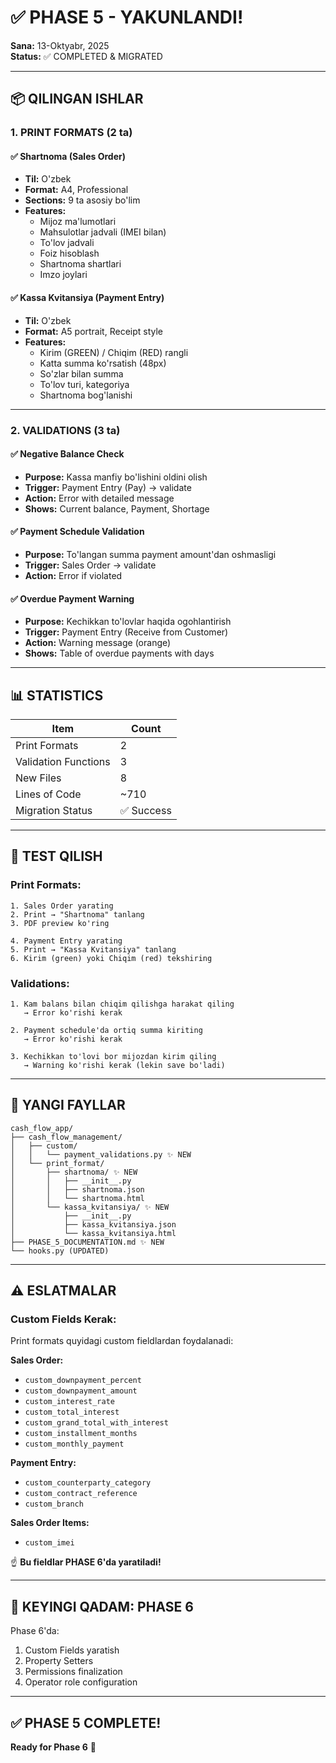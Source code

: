 # ✅ PHASE 5 - YAKUNLANDI!

**Sana:** 13-Oktyabr, 2025  
**Status:** ✅ COMPLETED & MIGRATED

---

## 📦 QILINGAN ISHLAR

### 1. PRINT FORMATS (2 ta)

#### ✅ Shartnoma (Sales Order)
- **Til:** O'zbek
- **Format:** A4, Professional
- **Sections:** 9 ta asosiy bo'lim
- **Features:**
  - Mijoz ma'lumotlari
  - Mahsulotlar jadvali (IMEI bilan)
  - To'lov jadvali
  - Foiz hisoblash
  - Shartnoma shartlari
  - Imzo joylari

#### ✅ Kassa Kvitansiya (Payment Entry)
- **Til:** O'zbek
- **Format:** A5 portrait, Receipt style
- **Features:**
  - Kirim (GREEN) / Chiqim (RED) rangli
  - Katta summa ko'rsatish (48px)
  - So'zlar bilan summa
  - To'lov turi, kategoriya
  - Shartnoma bog'lanishi

---

### 2. VALIDATIONS (3 ta)

#### ✅ Negative Balance Check
- **Purpose:** Kassa manfiy bo'lishini oldini olish
- **Trigger:** Payment Entry (Pay) → validate
- **Action:** Error with detailed message
- **Shows:** Current balance, Payment, Shortage

#### ✅ Payment Schedule Validation
- **Purpose:** To'langan summa payment amount'dan oshmasligi
- **Trigger:** Sales Order → validate
- **Action:** Error if violated

#### ✅ Overdue Payment Warning
- **Purpose:** Kechikkan to'lovlar haqida ogohlantirish
- **Trigger:** Payment Entry (Receive from Customer)
- **Action:** Warning message (orange)
- **Shows:** Table of overdue payments with days

---

## 📊 STATISTICS

| Item | Count |
|------|-------|
| Print Formats | 2 |
| Validation Functions | 3 |
| New Files | 8 |
| Lines of Code | ~710 |
| Migration Status | ✅ Success |

---

## 🧪 TEST QILISH

### Print Formats:
```
1. Sales Order yarating
2. Print → "Shartnoma" tanlang
3. PDF preview ko'ring

4. Payment Entry yarating
5. Print → "Kassa Kvitansiya" tanlang
6. Kirim (green) yoki Chiqim (red) tekshiring
```

### Validations:
```
1. Kam balans bilan chiqim qilishga harakat qiling
   → Error ko'rishi kerak

2. Payment schedule'da ortiq summa kiriting
   → Error ko'rishi kerak

3. Kechikkan to'lovi bor mijozdan kirim qiling
   → Warning ko'rishi kerak (lekin save bo'ladi)
```

---

## 📁 YANGI FAYLLAR

```
cash_flow_app/
├── cash_flow_management/
│   ├── custom/
│   │   └── payment_validations.py ✨ NEW
│   └── print_format/
│       ├── shartnoma/ ✨ NEW
│       │   ├── __init__.py
│       │   ├── shartnoma.json
│       │   └── shartnoma.html
│       └── kassa_kvitansiya/ ✨ NEW
│           ├── __init__.py
│           ├── kassa_kvitansiya.json
│           └── kassa_kvitansiya.html
├── PHASE_5_DOCUMENTATION.md ✨ NEW
└── hooks.py (UPDATED)
```

---

## ⚠️ ESLATMALAR

### Custom Fields Kerak:
Print formats quyidagi custom fieldlardan foydalanadi:

**Sales Order:**
- `custom_downpayment_percent`
- `custom_downpayment_amount`
- `custom_interest_rate`
- `custom_total_interest`
- `custom_grand_total_with_interest`
- `custom_installment_months`
- `custom_monthly_payment`

**Payment Entry:**
- `custom_counterparty_category`
- `custom_contract_reference`
- `custom_branch`

**Sales Order Items:**
- `custom_imei`

☝️ **Bu fieldlar PHASE 6'da yaratiladi!**

---

## 🎯 KEYINGI QADAM: PHASE 6

Phase 6'da:
1. Custom Fields yaratish
2. Property Setters
3. Permissions finalization
4. Operator role configuration

---

## ✅ PHASE 5 COMPLETE!

**Ready for Phase 6** 🚀
